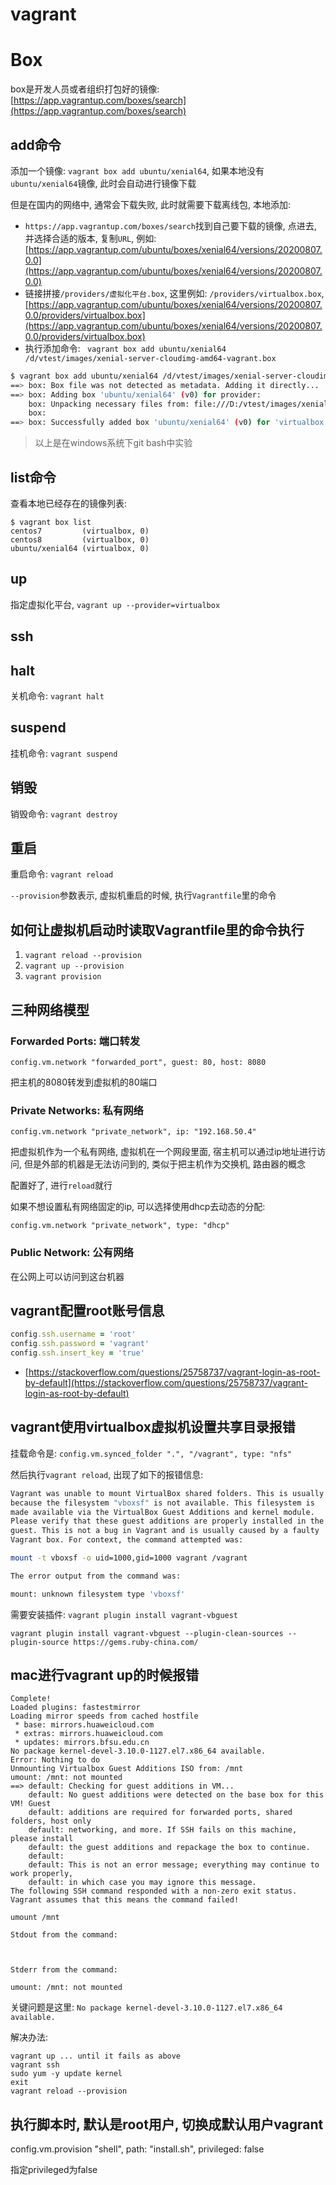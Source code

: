# vagrant

# Box

box是开发人员或者组织打包好的镜像: [https://app.vagrantup.com/boxes/search](https://app.vagrantup.com/boxes/search)

## add命令

添加一个镜像: `vagrant box add ubuntu/xenial64`, 如果本地没有`ubuntu/xenial64`镜像, 此时会自动进行镜像下载

但是在国内的网络中, 通常会下载失败, 此时就需要下载离线包, 本地添加:

- `https://app.vagrantup.com/boxes/search`找到自己要下载的镜像, 点进去, 并选择合适的版本, 复制`URL`, 例如: [https://app.vagrantup.com/ubuntu/boxes/xenial64/versions/20200807.0.0](https://app.vagrantup.com/ubuntu/boxes/xenial64/versions/20200807.0.0)
- 链接拼接`/providers/虚拟化平台.box`, 这里例如: `/providers/virtualbox.box`, [https://app.vagrantup.com/ubuntu/boxes/xenial64/versions/20200807.0.0/providers/virtualbox.box](https://app.vagrantup.com/ubuntu/boxes/xenial64/versions/20200807.0.0/providers/virtualbox.box)
- 执行添加命令: ` vagrant box add ubuntu/xenial64 /d/vtest/images/xenial-server-cloudimg-amd64-vagrant.box`


```bash
$ vagrant box add ubuntu/xenial64 /d/vtest/images/xenial-server-cloudimg-amd64-vagrant.box
==> box: Box file was not detected as metadata. Adding it directly...
==> box: Adding box 'ubuntu/xenial64' (v0) for provider:
    box: Unpacking necessary files from: file:///D:/vtest/images/xenial-server-cloudimg-amd64-vagrant.box
    box:
==> box: Successfully added box 'ubuntu/xenial64' (v0) for 'virtualbox'!
```

> 以上是在windows系统下git bash中实验

## list命令

查看本地已经存在的镜像列表: 

```
$ vagrant box list
centos7         (virtualbox, 0)
centos8         (virtualbox, 0)
ubuntu/xenial64 (virtualbox, 0)
```

## up

指定虚拟化平台, `vagrant up --provider=virtualbox`

## ssh

## halt

关机命令: `vagrant halt`

## suspend

挂机命令: `vagrant suspend`

## 销毁

销毁命令: `vagrant destroy`

## 重启

重启命令: `vagrant reload`

`--provision`参数表示, 虚拟机重启的时候, 执行`Vagrantfile`里的命令

## 如何让虚拟机启动时读取Vagrantfile里的命令执行

1. `vagrant reload --provision`
2. `vagrant up --provision`
3. `vagrant provision`

## 三种网络模型

### Forwarded Ports: 端口转发

`config.vm.network "forwarded_port", guest: 80, host: 8080`

把主机的8080转发到虚拟机的80端口

### Private Networks: 私有网络

`config.vm.network "private_network", ip: "192.168.50.4"`

把虚拟机作为一个私有网络, 虚拟机在一个网段里面, 宿主机可以通过ip地址进行访问, 但是外部的机器是无法访问到的, 类似于把主机作为交换机, 路由器的概念

配置好了, 进行`reload`就行

如果不想设置私有网络固定的ip, 可以选择使用dhcp去动态的分配: 

`config.vm.network "private_network", type: "dhcp"`

### Public Network: 公有网络

在公网上可以访问到这台机器

## vagrant配置root账号信息

```ruby
config.ssh.username = 'root'
config.ssh.password = 'vagrant'
config.ssh.insert_key = 'true'
```

- [https://stackoverflow.com/questions/25758737/vagrant-login-as-root-by-default](https://stackoverflow.com/questions/25758737/vagrant-login-as-root-by-default)

## vagrant使用virtualbox虚拟机设置共享目录报错

挂载命令是: `config.vm.synced_folder ".", "/vagrant", type: "nfs"`

然后执行`vagrant reload`, 出现了如下的报错信息:

```bash
Vagrant was unable to mount VirtualBox shared folders. This is usually
because the filesystem "vboxsf" is not available. This filesystem is
made available via the VirtualBox Guest Additions and kernel module.
Please verify that these guest additions are properly installed in the
guest. This is not a bug in Vagrant and is usually caused by a faulty
Vagrant box. For context, the command attempted was:

mount -t vboxsf -o uid=1000,gid=1000 vagrant /vagrant

The error output from the command was:

mount: unknown filesystem type 'vboxsf'
```

需要安装插件: `vagrant plugin install vagrant-vbguest`

`vagrant plugin install vagrant-vbguest --plugin-clean-sources --plugin-source https://gems.ruby-china.com/`

## mac进行vagrant up的时候报错

```
Complete!
Loaded plugins: fastestmirror
Loading mirror speeds from cached hostfile
 * base: mirrors.huaweicloud.com
 * extras: mirrors.huaweicloud.com
 * updates: mirrors.bfsu.edu.cn
No package kernel-devel-3.10.0-1127.el7.x86_64 available.
Error: Nothing to do
Unmounting Virtualbox Guest Additions ISO from: /mnt
umount: /mnt: not mounted
==> default: Checking for guest additions in VM...
    default: No guest additions were detected on the base box for this VM! Guest
    default: additions are required for forwarded ports, shared folders, host only
    default: networking, and more. If SSH fails on this machine, please install
    default: the guest additions and repackage the box to continue.
    default:
    default: This is not an error message; everything may continue to work properly,
    default: in which case you may ignore this message.
The following SSH command responded with a non-zero exit status.
Vagrant assumes that this means the command failed!

umount /mnt

Stdout from the command:



Stderr from the command:

umount: /mnt: not mounted
```

关键问题是这里: `No package kernel-devel-3.10.0-1127.el7.x86_64 available.`

解决办法: 

```
vagrant up ... until it fails as above
vagrant ssh
sudo yum -y update kernel
exit
vagrant reload --provision
```

## 执行脚本时, 默认是root用户, 切换成默认用户vagrant

config.vm.provision "shell", path: "install.sh", privileged: false

指定privileged为false